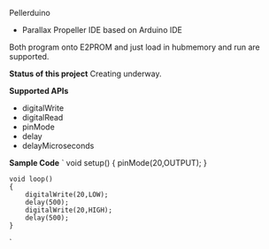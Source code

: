 Pellerduino
- Parallax Propeller IDE based on Arduino IDE

Both program onto E2PROM and just load in hubmemory and run are supported.

**Status of this project**
Creating underway.

**Supported APIs**
* digitalWrite
* digitalRead
* pinMode
* delay
* delayMicroseconds

**Sample Code**
`
    void setup()
    {
        pinMode(20,OUTPUT);
    }


    void loop()
    {
        digitalWrite(20,LOW);
        delay(500);
        digitalWrite(20,HIGH);
        delay(500);
    }
`



